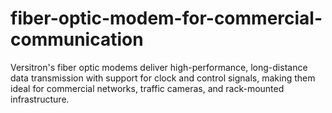 # fiber-optic-modem-for-commercial-communication
Versitron's fiber optic modems deliver high-performance, long-distance data transmission with support for clock and control signals, making them ideal for commercial networks, traffic cameras, and rack-mounted infrastructure.
